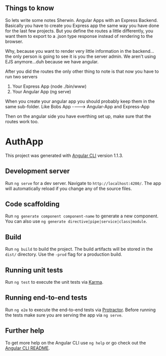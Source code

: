 ## Things to know

So lets write some notes Sherwin.
Angular Apps with an Express Backend.
Basically you have to create you Express app the same way you have done for the last few projects.
But you define the routes a little differently, you want them  to export to a .json type response
instead of rendering to the browser.

Why, because you want to render very little information in the backend... the only person is going to see it
is you the server admin. We aren't using EJS anymore...duh because we have angular.

After you did the routes the only other thing to note is that now you have to run two servers
1. Your Express App (node ./bin/www)
2. Your Angular App (ng serve)

When you create your angular app you should probably keep them in the same sub-folder.
Like Bobs App ----> Angular-App and Express-App

Then on the angular side you have everthing set up, make sure that the routes work too. 

# AuthApp

This project was generated with [Angular CLI](https://github.com/angular/angular-cli) version 1.1.3.

## Development server

Run `ng serve` for a dev server. Navigate to `http://localhost:4200/`. The app will automatically reload if you change any of the source files.

## Code scaffolding

Run `ng generate component component-name` to generate a new component. You can also use `ng generate directive|pipe|service|class|module`.

## Build

Run `ng build` to build the project. The build artifacts will be stored in the `dist/` directory. Use the `-prod` flag for a production build.

## Running unit tests

Run `ng test` to execute the unit tests via [Karma](https://karma-runner.github.io).

## Running end-to-end tests

Run `ng e2e` to execute the end-to-end tests via [Protractor](http://www.protractortest.org/).
Before running the tests make sure you are serving the app via `ng serve`.

## Further help

To get more help on the Angular CLI use `ng help` or go check out the [Angular CLI README](https://github.com/angular/angular-cli/blob/master/README.md).
